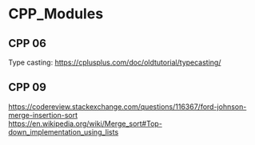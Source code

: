 # CPP_Modules

## CPP 06

Type casting: https://cplusplus.com/doc/oldtutorial/typecasting/  

## CPP 09

https://codereview.stackexchange.com/questions/116367/ford-johnson-merge-insertion-sort  
https://en.wikipedia.org/wiki/Merge_sort#Top-down_implementation_using_lists
